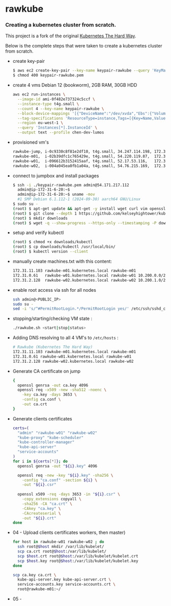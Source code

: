 # rawkube

### Creating a kubernetes cluster from scratch.
This project is a fork of the original [Kubernetes The Hard Way](https://github.com/kelseyhightower/kubernetes-the-hard-way).

Below is the complete steps that were taken to create a kubernetes cluster from scratch.


* create key-pair
  ```bash
  $ aws ec2 create-key-pair --key-name keypair-rawkube --query 'KeyMaterial' --output text > keypair-rawkube.pem --profile chen-dev-lumos
  $ chmod 400 keypair-rawkube.pem
  ```

* create 4 vms Debian 12 (bookworm), 2GB RAM, 30GB HDD
  ```bash
  aws ec2 run-instances \
    --image-id ami-0f482e737324c5ccf \
    --instance-type t4g.small \
    --count 4 --key-name keypair-rawkube \
    --block-device-mappings '[{"DeviceName":"/dev/xvda","Ebs":{"VolumeSize":30,"VolumeType":"gp3"}}]' \
    --tag-specifications 'ResourceType=instance,Tags=[{Key=Name,Value=k8s-node}]' \
    --region eu-west-1 \
    --query 'Instances[*].InstanceId' \
    --output text --profile chen-dev-lumos
  ```
* provisioned vm's
  ```bash
  rawkube-jump, i-0c9330c8f81e2df10, t4g.small, 34.247.114.198, 172.31.6.20
  rawkube-m01,  i-02b39dfc1c765429e, t4g.small, 54.220.119.87,  172.31.11.103
  rawkube-w01,  i-096612b3152415aaf, t4g.small, 52.17.53.116,   172.31.0.61
  rawkube-w02,  i-004a045ea0fb1a04a, t4g.small, 54.76.215.169,  172.31.2.128
  ```

* connect to jumpbox and install packages
  ```bash
  $ ssh -i ./keypair-rawkube.pem admin@54.171.217.112                                                                                                                                ✔  13:54:03 
    admin@ip-172-31-6-20:~$
    admin@ip-172-31-6-20:~$ uname -mov
    #1 SMP Debian 6.1.112-1 (2024-09-30) aarch64 GNU/Linux
  $ sudo su -
  (root) $ apt-get update && apt-get -y install wget curl vim openssl git
  (root) $ git clone --depth 1 https://github.com/kelseyhightower/kubernetes-the-hard-way.git
  (root) $ mkdir downloads
  (root) $ wget -q --show-progress --https-only --timestamping -P downloads -i downloads.txt
  ```

* setup and verify kubectl
  ```bash
  (root) $ chmod +x downloads/kubectl
  (root) $ cp downloads/kubectl /usr/local/bin/
  (root) $ kubectl version --client
  ```
* manually create machines.txt with this content:
  ```bash
  172.31.11.103 rawkube-m01.kubernetes.local rawkube-m01
  172.31.0.61   rawkube-w01.kubernetes.local rawkube-w01 10.200.0.0/24
  172.31.2.128  rawkube-w02.kubernetes.local rawkube-w02 10.200.1.0/24
  ```
* enable root access via ssh for all nodes
  ```bash
  ssh admin@<PUBLIC_IP>
  sudo su -
  sed -i 's/^#PermitRootLogin.*/PermitRootLogin yes/' /etc/ssh/sshd_config && systemctl restart sshd
  ```

* stopping/starting/checking VM state :
  ```bash
  ./rawkube.sh <start|stop|status>   
  ```

* Adding DNS resolving to all 4 VM's to `/etc/hosts` :
  ```bash
  # Rawkube (Kubernetes The Hard Way)
  172.31.11.103 rawkube-m01.kubernetes.local rawkube-m01
  172.31.0.61 rawkube-w01.kubernetes.local rawkube-w01
  172.31.2.128 rawkube-w02.kubernetes.local rawkube-w02
  ```
  
* Generate CA certificate on jump
  ```bash
  {
    openssl genrsa -out ca.key 4096
    openssl req -x509 -new -sha512 -noenc \
      -key ca.key -days 3653 \
      -config ca.conf \
      -out ca.crt
  }
  ```
* Generate clients certificates
  ```bash
  certs=(
    "admin" "rawkube-w01" "rawkube-w02"
    "kube-proxy" "kube-scheduler"
    "kube-controller-manager"
    "kube-api-server"
    "service-accounts"
  ) 
  for i in ${certs[*]}; do
    openssl genrsa -out "${i}.key" 4096
  
    openssl req -new -key "${i}.key" -sha256 \
      -config "ca.conf" -section ${i} \
      -out "${i}.csr"
    
    openssl x509 -req -days 3653 -in "${i}.csr" \
      -copy_extensions copyall \
      -sha256 -CA "ca.crt" \
      -CAkey "ca.key" \
      -CAcreateserial \
      -out "${i}.crt"
  done
  ```
* 04 - Upload clients certificates workers, then master)
  ```bash
  for host in rawkube-w01 rawkube-w02 ; do
    ssh root@$host mkdir /var/lib/kubelet/
    scp ca.crt root@$host:/var/lib/kubelet/
    scp $host.crt root@$host:/var/lib/kubelet/kubelet.crt
    scp $host.key root@$host:/var/lib/kubelet/kubelet.key
  done
  
  scp ca.key ca.crt \
    kube-api-server.key kube-api-server.crt \
    service-accounts.key service-accounts.crt \
    root@rawkube-m01:~/
  
  ```

* 05 - 

